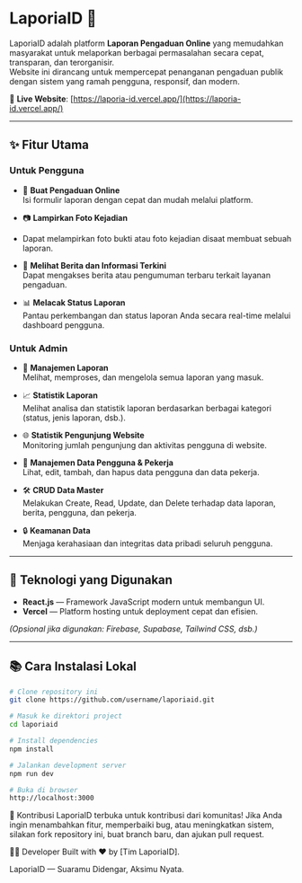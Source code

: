 # LaporiaID 🚨

LaporiaID adalah platform **Laporan Pengaduan Online** yang memudahkan masyarakat untuk melaporkan berbagai permasalahan secara cepat, transparan, dan terorganisir.  
Website ini dirancang untuk mempercepat penanganan pengaduan publik dengan sistem yang ramah pengguna, responsif, dan modern.

🔗 **Live Website**: [https://laporia-id.vercel.app/](https://laporia-id.vercel.app/)

---

## ✨ Fitur Utama

### Untuk Pengguna
- 📝 **Buat Pengaduan Online**  
  Isi formulir laporan dengan cepat dan mudah melalui platform.

- 📷 **Lampirkan Foto Kejadian**
- Dapat melampirkan foto bukti atau foto kejadian disaat membuat sebuah laporan.

- 📰 **Melihat Berita dan Informasi Terkini**  
  Dapat mengakses berita atau pengumuman terbaru terkait layanan pengaduan.

- 📊 **Melacak Status Laporan**  
  Pantau perkembangan dan status laporan Anda secara real-time melalui dashboard pengguna.

### Untuk Admin
- 📂 **Manajemen Laporan**  
  Melihat, memproses, dan mengelola semua laporan yang masuk.

- 📈 **Statistik Laporan**  
  Melihat analisa dan statistik laporan berdasarkan berbagai kategori (status, jenis laporan, dsb.).

- 🌐 **Statistik Pengunjung Website**  
  Monitoring jumlah pengunjung dan aktivitas pengguna di website.

- 👥 **Manajemen Data Pengguna & Pekerja**  
  Lihat, edit, tambah, dan hapus data pengguna dan data pekerja.

- 🛠️ **CRUD Data Master**  
  Melakukan Create, Read, Update, dan Delete terhadap data laporan, berita, pengguna, dan pekerja.

- 🔒 **Keamanan Data**  
  Menjaga kerahasiaan dan integritas data pribadi seluruh pengguna.

---

## 🚀 Teknologi yang Digunakan
- **React.js** — Framework JavaScript modern untuk membangun UI.
- **Vercel** — Platform hosting untuk deployment cepat dan efisien.

*(Opsional jika digunakan: Firebase, Supabase, Tailwind CSS, dsb.)*

---

## 📚 Cara Instalasi Lokal

```bash
# Clone repository ini
git clone https://github.com/username/laporiaid.git

# Masuk ke direktori project
cd laporiaid

# Install dependencies
npm install

# Jalankan development server
npm run dev

# Buka di browser
http://localhost:3000
```
🙌 Kontribusi
LaporiaID terbuka untuk kontribusi dari komunitas!
Jika Anda ingin menambahkan fitur, memperbaiki bug, atau meningkatkan sistem, silakan fork repository ini, buat branch baru, dan ajukan pull request.

🧑‍💻 Developer
Built with ❤️ by [Tim LaporiaID].

LaporiaID — Suaramu Didengar, Aksimu Nyata.

